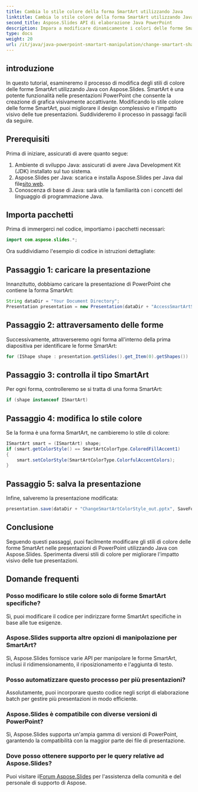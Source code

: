 ```yaml
---
title: Cambia lo stile colore della forma SmartArt utilizzando Java
linktitle: Cambia lo stile colore della forma SmartArt utilizzando Java
second_title: Aspose.Slides API di elaborazione Java PowerPoint
description: Impara a modificare dinamicamente i colori delle forme SmartArt in PowerPoint con Java e Aspose.Slides. Migliora l'attrattiva visiva senza sforzo.
type: docs
weight: 20
url: /it/java/java-powerpoint-smartart-manipulation/change-smartart-shape-color-style-java/
---
```

## introduzione
In questo tutorial, esamineremo il processo di modifica degli stili di colore delle forme SmartArt utilizzando Java con Aspose.Slides. SmartArt è una potente funzionalità nelle presentazioni PowerPoint che consente la creazione di grafica visivamente accattivante. Modificando lo stile colore delle forme SmartArt, puoi migliorare il design complessivo e l'impatto visivo delle tue presentazioni. Suddivideremo il processo in passaggi facili da seguire.
## Prerequisiti
Prima di iniziare, assicurati di avere quanto segue:
1. Ambiente di sviluppo Java: assicurati di avere Java Development Kit (JDK) installato sul tuo sistema.
2.  Aspose.Slides per Java: scarica e installa Aspose.Slides per Java dal file[sito web](https://releases.aspose.com/slides/java/).
3. Conoscenza di base di Java: sarà utile la familiarità con i concetti del linguaggio di programmazione Java.
## Importa pacchetti
Prima di immergerci nel codice, importiamo i pacchetti necessari:
```java
import com.aspose.slides.*;
```
Ora suddividiamo l'esempio di codice in istruzioni dettagliate:
## Passaggio 1: caricare la presentazione
Innanzitutto, dobbiamo caricare la presentazione di PowerPoint che contiene la forma SmartArt:
```java
String dataDir = "Your Document Directory";
Presentation presentation = new Presentation(dataDir + "AccessSmartArtShape.pptx");
```
## Passaggio 2: attraversamento delle forme
Successivamente, attraverseremo ogni forma all'interno della prima diapositiva per identificare le forme SmartArt:
```java
for (IShape shape : presentation.getSlides().get_Item(0).getShapes())
```
## Passaggio 3: controlla il tipo SmartArt
Per ogni forma, controlleremo se si tratta di una forma SmartArt:
```java
if (shape instanceof ISmartArt)
```
## Passaggio 4: modifica lo stile colore
Se la forma è una forma SmartArt, ne cambieremo lo stile di colore:
```java
ISmartArt smart = (ISmartArt) shape;
if (smart.getColorStyle() == SmartArtColorType.ColoredFillAccent1)
{
    smart.setColorStyle(SmartArtColorType.ColorfulAccentColors);
}
```
## Passaggio 5: salva la presentazione
Infine, salveremo la presentazione modificata:
```java
presentation.save(dataDir + "ChangeSmartArtColorStyle_out.pptx", SaveFormat.Pptx);
```
## Conclusione
Seguendo questi passaggi, puoi facilmente modificare gli stili di colore delle forme SmartArt nelle presentazioni di PowerPoint utilizzando Java con Aspose.Slides. Sperimenta diversi stili di colore per migliorare l'impatto visivo delle tue presentazioni.
## Domande frequenti
### Posso modificare lo stile colore solo di forme SmartArt specifiche?
Sì, puoi modificare il codice per indirizzare forme SmartArt specifiche in base alle tue esigenze.
### Aspose.Slides supporta altre opzioni di manipolazione per SmartArt?
Sì, Aspose.Slides fornisce varie API per manipolare le forme SmartArt, inclusi il ridimensionamento, il riposizionamento e l'aggiunta di testo.
### Posso automatizzare questo processo per più presentazioni?
Assolutamente, puoi incorporare questo codice negli script di elaborazione batch per gestire più presentazioni in modo efficiente.
### Aspose.Slides è compatibile con diverse versioni di PowerPoint?
Sì, Aspose.Slides supporta un'ampia gamma di versioni di PowerPoint, garantendo la compatibilità con la maggior parte dei file di presentazione.
### Dove posso ottenere supporto per le query relative ad Aspose.Slides?
 Puoi visitare il[Forum Aspose.Slides](https://forum.aspose.com/c/slides/11) per l'assistenza della comunità e del personale di supporto di Aspose.